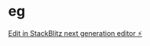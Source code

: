 # eg

[Edit in StackBlitz next generation editor ⚡️](https://stackblitz.com/~/github.com/webdeeva/eg)
